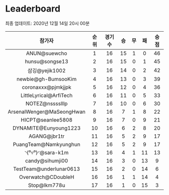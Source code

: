 # Leaderboard
최종 업데이트: 2020년 12월 14일 20시 00분




| 참가자 | 순위 | 경기수 | 승 | 무 | 패 | 승점 |
|:---:|:---:|:---:|:---:|:---:|:---:|:---:|
| ANUN@suewcho | 1 | 16 | 15 | 1 | 0 | 46 |
| hunsu@songse13 | 2 | 16 | 15 | 0 | 1 | 45 |
| 삼깅@yejik1002 | 3 | 16 | 14 | 0 | 2 | 42 |
| newbie@gh-BumsooKim | 4 | 16 | 13 | 0 | 3 | 39 |
| coronaxxx@pjmkjjpk | 5 | 16 | 12 | 0 | 4 | 36 |
| LittleLyrical@ArfiTech | 6 | 16 | 11 | 0 | 5 | 33 |
| NOTEZ@nsssslllp | 7 | 16 | 10 | 0 | 6 | 30 |
| ArsenalWenger@MaSeongHwan | 8 | 16 | 7 | 1 | 8 | 22 |
| HICPT@seanlee5808 | 9 | 16 | 7 | 0 | 9 | 21 |
| DYNAMITE@Eunyoung1223 | 10 | 16 | 6 | 2 | 8 | 20 |
| AGANG@jbr1tr | 11 | 16 | 5 | 2 | 9 | 17 |
| PuangTeam@Namkyunghun | 12 | 16 | 5 | 2 | 9 | 17 |
| ◝(⁰▿⁰)◜@sara-k1m | 13 | 16 | 4 | 1 | 11 | 13 |
| candy@sihumji00 | 14 | 16 | 3 | 0 | 13 | 9 |
| TestTeam@underlunar0613 | 15 | 16 | 2 | 0 | 14 | 6 |
| Overwatch@CDoubleH | 16 | 16 | 1 | 1 | 14 | 4 |
| Stop@lkm778u | 17 | 16 | 1 | 0 | 15 | 3 |